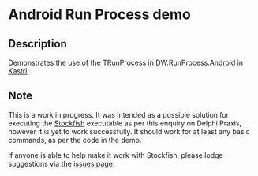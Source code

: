 # Android Run Process demo

## Description

Demonstrates the use of the [TRunProcess in DW.RunProcess.Android](https://github.com/DelphiWorlds/Kastri/blob/34a0ebde954bc0b12e63b79384d98167761b62bd/Core/DW.RunProcess.Android.pas#L74) in [Kastri](https://github.com/DelphiWorlds/Kastri).

## Note

This is a work in progress. It was intended as a possible solution for executing the [Stockfish](https://stockfishchess.org) executable as per this enquiry on Delphi Praxis, however it is yet to work successfully. It should work for at least any basic commands, as per the code in the demo.

If anyone is able to help make it work with Stockfish, please lodge suggestions via the [issues page](https://github.com/DelphiWorlds/HowTo/issues).



